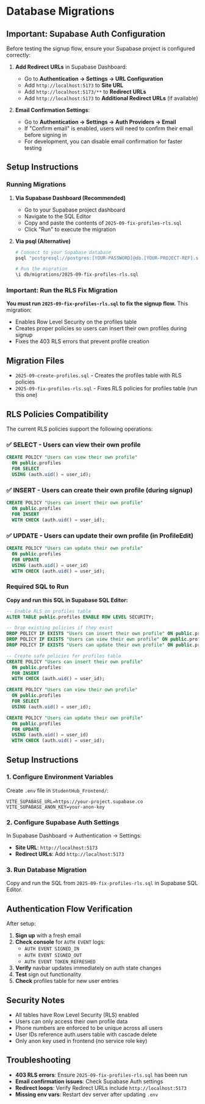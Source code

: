 # Database Migrations

## Important: Supabase Auth Configuration

Before testing the signup flow, ensure your Supabase project is configured correctly:

1. **Add Redirect URLs** in Supabase Dashboard:
   - Go to **Authentication → Settings → URL Configuration**
   - Add `http://localhost:5173` to **Site URL**
   - Add `http://localhost:5173/**` to **Redirect URLs**
   - Add `http://localhost:5173` to **Additional Redirect URLs** (if available)

2. **Email Confirmation Settings**:
   - Go to **Authentication → Settings → Auth Providers → Email**
   - If "Confirm email" is enabled, users will need to confirm their email before signing in
   - For development, you can disable email confirmation for faster testing

## Setup Instructions

### Running Migrations

1. **Via Supabase Dashboard (Recommended)**
   - Go to your Supabase project dashboard
   - Navigate to the SQL Editor
   - Copy and paste the contents of `2025-09-fix-profiles-rls.sql`
   - Click "Run" to execute the migration

2. **Via psql (Alternative)**
   ```bash
   # Connect to your Supabase database
   psql "postgresql://postgres:[YOUR-PASSWORD]@db.[YOUR-PROJECT-REF].supabase.co:5432/postgres"
   
   # Run the migration
   \i db/migrations/2025-09-fix-profiles-rls.sql
   ```

### Important: Run the RLS Fix Migration

**You must run `2025-09-fix-profiles-rls.sql` to fix the signup flow.** This migration:
- Enables Row Level Security on the profiles table
- Creates proper policies so users can insert their own profiles during signup
- Fixes the 403 RLS errors that prevent profile creation

## Migration Files

- `2025-09-create-profiles.sql` - Creates the profiles table with RLS policies
- `2025-09-fix-profiles-rls.sql` - Fixes RLS policies for profiles table (run this one)

## RLS Policies Compatibility

The current RLS policies support the following operations:

### ✅ **SELECT** - Users can view their own profile
```sql
CREATE POLICY "Users can view their own profile"
  ON public.profiles
  FOR SELECT
  USING (auth.uid() = user_id);
```

### ✅ **INSERT** - Users can create their own profile (during signup)
```sql
CREATE POLICY "Users can insert their own profile"
  ON public.profiles
  FOR INSERT
  WITH CHECK (auth.uid() = user_id);
```

### ✅ **UPDATE** - Users can update their own profile (in ProfileEdit)
```sql
CREATE POLICY "Users can update their own profile"
  ON public.profiles
  FOR UPDATE
  USING (auth.uid() = user_id)
  WITH CHECK (auth.uid() = user_id);
```

### Required SQL to Run

**Copy and run this SQL in Supabase SQL Editor:**

```sql
-- Enable RLS on profiles table
ALTER TABLE public.profiles ENABLE ROW LEVEL SECURITY;

-- Drop existing policies if they exist
DROP POLICY IF EXISTS "Users can insert their own profile" ON public.profiles;
DROP POLICY IF EXISTS "Users can view their own profile" ON public.profiles;
DROP POLICY IF EXISTS "Users can update their own profile" ON public.profiles;

-- Create safe policies for profiles table
CREATE POLICY "Users can insert their own profile"
  ON public.profiles
  FOR INSERT
  WITH CHECK (auth.uid() = user_id);

CREATE POLICY "Users can view their own profile"
  ON public.profiles
  FOR SELECT
  USING (auth.uid() = user_id);

CREATE POLICY "Users can update their own profile"
  ON public.profiles
  FOR UPDATE
  USING (auth.uid() = user_id)
  WITH CHECK (auth.uid() = user_id);
```

## Setup Instructions

### 1. Configure Environment Variables
Create `.env` file in `StudentHub_Frontend/`:
```
VITE_SUPABASE_URL=https://your-project.supabase.co
VITE_SUPABASE_ANON_KEY=your-anon-key
```

### 2. Configure Supabase Auth Settings
In Supabase Dashboard → Authentication → Settings:
- **Site URL**: `http://localhost:5173`
- **Redirect URLs**: Add `http://localhost:5173`

### 3. Run Database Migration
Copy and run the SQL from `2025-09-fix-profiles-rls.sql` in Supabase SQL Editor.

## Authentication Flow Verification

After setup:

1. **Sign up** with a fresh email
2. **Check console** for `AUTH EVENT` logs:
   - `AUTH EVENT SIGNED_IN`
   - `AUTH EVENT SIGNED_OUT` 
   - `AUTH EVENT TOKEN_REFRESHED`
3. **Verify** navbar updates immediately on auth state changes
4. **Test** sign out functionality
5. **Check** profiles table for new user entries

## Security Notes

- All tables have Row Level Security (RLS) enabled
- Users can only access their own profile data
- Phone numbers are enforced to be unique across all users
- User IDs reference auth.users table with cascade delete
- Only anon key used in frontend (no service role key)

## Troubleshooting

- **403 RLS errors**: Ensure `2025-09-fix-profiles-rls.sql` has been run
- **Email confirmation issues**: Check Supabase Auth settings
- **Redirect loops**: Verify Redirect URLs include `http://localhost:5173`
- **Missing env vars**: Restart dev server after updating `.env`
